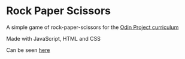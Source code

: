 # Rock Paper Scissors
A simple game of rock-paper-scissors for the [Odin Project curriculum](https://www.theodinproject.com/courses/javascript/lessons/library)

Made with JavaScript, HTML and CSS

Can be seen [here](https://jouchark.github.io/rock-paper-scissors/)
